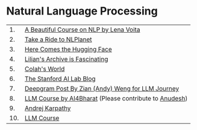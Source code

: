 # Natural Language Processing

|			|				|
|---			|---				|
| 1. | [A Beautiful Course on NLP by Lena Voita](https://lena-voita.github.io/nlp_course.html) |
| 2. | [Take a Ride to NLPlanet](https://www.nlplanet.org/course-practical-nlp/01-intro-to-nlp/01-what-is-nlp) |
| 3. | [Here Comes the Hugging Face](https://huggingface.co/learn/nlp-course/chapter1/1) |
| 4. | [Lilian's Archive is Fascinating](https://lilianweng.github.io/archives/) |
| 5.| [Colah's World](https://colah.github.io/) |
| 6. | [The Stanford AI Lab Blog](https://ai.stanford.edu/blog/nlp/)|
| 7. | [Deepgram Post By Zian (Andy) Weng for LLM Journey](https://deepgram.com/learn/foundational-courses-to-learn-large-language-models#phase-0-theory-and-foundations) |
| 8. | [LLM Course by AI4Bharat](https://courses.ai4bharat.org/collections) (Please contribute to [Anudesh](https://anudesh.ai4bharat.org)) |
| 9. | [Andrej Karpathy](https://www.youtube.com/playlist?list=PLAqhIrjkxbuWI23v9cThsA9GvCAUhRvKZ)
| 10. | [LLM Course](https://github.com/mlabonne/llm-course)
